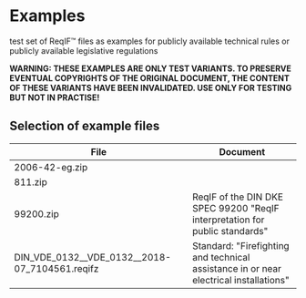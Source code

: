 # Examples

test set of ReqIF™ files as examples for publicly available technical rules or publicly available legislative regulations

**WARNING: THESE EXAMPLES ARE ONLY TEST VARIANTS. TO PRESERVE EVENTUAL COPYRIGHTS OF THE ORIGINAL DOCUMENT, THE CONTENT OF THESE VARIANTS HAVE BEEN INVALIDATED. USE ONLY FOR TESTING BUT NOT IN PRACTISE!**

## Selection of example files

| File | Document | 
| --- | --- | 
| 2006-42-eg.zip |  | 
| 811.zip | | 
| 99200.zip | ReqIF of the DIN DKE SPEC 99200 "ReqIF interpretation for public standards" | 
| DIN_VDE_0132__VDE_0132__2018-07_7104561.reqifz | Standard: "Firefighting and technical assistance in or near electrical installations" | 
